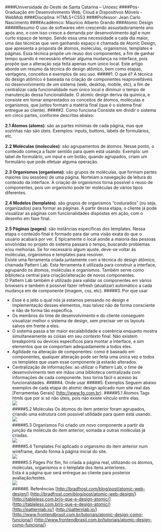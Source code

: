 ####Universidade do Oeste de Santa Catarina – Unoesc
####Pós-Graduação em Desenvolvimento Web, Cloud e Dispositivos Móveis - WebMob
####Disciplina: HTML5+CSS3
####Professor: Jean Carlo Nascimento
####Acadêmico: Maurício Alberto Grando
###Atomic Design
#####Resumo
O uso de softwares vêm crescendo assustadoramente ano após ano, e com isso cresce a demanda por desenvolvimento ágil e num curto espaço de tempo. Sendo essa uma necessidade a cada dia maior, uma das técnicas que vem ganhando espaço é chamada de Atomic Design, que apresenta a proposta de átomos, moléculas, organismos, templates e páginas. Essa técnica propõe um reuso dos componentes, a fim de ganhar tempo quando é necessário efetuar alguma mudança na interface, pois propõe que a alteração seja feita apenas num único local. Este artigo aborda um resumo da técnica do design atômico, bem como etapas, vantagens, conceitos e exemplos de seu uso.
#####1. O que é?
A técnica do design atômico é baseada na criação de componentes reaproveitáveis no desenvolvimento de um sistema (web, desktop, mobile, etc), a fim de centralizar cada funcionalidade num único local e diminuir o tempo de manutenção dessa funcionalidade. 
O atomic design deriva da química, e consiste em tomar emprestados os conceitos de átomos, moléculas e organismos, que juntos formam a matéria final (que é o sistema final entregue ao cliente).
#####2. Como funciona
Consiste em dividir o sistema em cinco partes, conforme descritas abaixo:</br></br>
**2.1 Átomos (atoms)**: são as partes mínimas de cada página, mas que sozinhas não são úteis. Exemplos: inputs, buttons, labels de formulários, etc.</br></br>
**2.2 Moléculas (molecules)**: são agrupamentos de átomos. Nesse ponto, o conteúdo começa a fazer sentido para quem está usando. Exemplo: um label de formulário, um input e um botão, quando agrupados, criam um formulário que pode efetuar alguma operação.</br></br>
**2.3 Organismos (organisms)**: são grupos de moléculas, que formam partes maiores (ou sessões) de uma página. Norteiam a navegação de leitura do conteúdo da interface. A criação de organismos torna possível o reuso de componentes, pois um organismo pode ter moléculas de vários tipos diferentes.</br></br>
**2.4 Modelos (templates)**: são grupos de organismos “costurados” (ou seja, organizados) para formar as páginas. A partir dessa etapa, o cliente já pode visualizar as páginas com funcionalidades dispostas em ação, com o desenho em fase final.</br></br>
**2.5 Páginas (pages)**: são instâncias específicas dos templates. Nessa etapa o conteúdo final é formado para dar uma visão exata do que o usuário acabará por ver. É tipicamente o local aonde a maioria das pessoas envolvidas no projeto do sistema passará o tempo, buscando problemas e/ou melhorias. Se for necessário algum ajuste, deve-se voltar às moléculas, organismos e templates para resolver.</br>
Existe uma ferramenta criada juntamente com a técnica do design atômico, chamada Pattern Lab. Esta ferramenta é utilizada para construir a interface, agrupando os átomos, moléculas e organismos. Também serve como biblioteca central para criação/alteração de novos componentes.</br>
O Pattern Lab também é utilizado para validar os componentes em vários browsers e também é possível fazer refresh (atualizar) automático a cada mudança em de componente (imagem, css, etc).
#####3. Por que usar
*	Esse é o jeito o qual nós já estamos pensando no design e implementação desses elementos, mas talvez não de forma consciente e não de forma tão específica.
*	Os membros do time de desenvolvimento e do cliente conseguem visualizar melhor o sistema de design, sem precisar ver os layouts salvos em frente a eles.
*	O sistema passa a ter maior escalabilidade e coerência enquanto mostra simultaneamente as coisas em seu contexto final. Não existem breakpoints ou devices específicos para montar a interface, e sim elementos que se comportam adequadamente a todos eles.
*	Agilidade na alteração de componentes: como é baseado em componentes, qualquer alteração pode ser feita uma única vez e todos os templates que usam esse componente já estarão alterados.
*	Centralização de informações: ao utilizar o Pattern Lab, o time de desenvolvimento tem em mãos uma biblioteca centralizada com informações de cada componente. Isso torna fácil o acesso às funcionalidades.
#####4. Onde usar
#####5. Exemplos
Seguem abaixo exemplos de cada etapa do atomic design aplicado num site real das [Ferramentas Gerais] (http://www.fg.com.br).
#####5.1 Átomos
Tags htmls que por si só não úteis, pois não existe vínculo entre elas.</br>
<img src="https://cloud.githubusercontent.com/assets/15130723/10555517/bab47aec-7446-11e5-8a0c-b9a3ba5877db.png"/></br>
#####5.2 Moléculas
Os átomos do item anterior foram agrupados, criando uma estrutura com possível utilidade para quem está usando.</br>
<img src="https://cloud.githubusercontent.com/assets/15130723/10555518/babaab74-7446-11e5-824f-aed4ffbb3e6e.png"/></br>
#####5.3 Organismos
Foi criado um novo componente a partir da junção da molécula do item anterior, somada a outras moléculas já criadas.</br>
<img src="https://cloud.githubusercontent.com/assets/15130723/10555514/baa958ba-7446-11e5-9ccd-f20fdd806507.png"/></br>
#####5.4 Templates
Foi aplicado o organismo do item anterior num wireframe, dando forma à página inicial do site.</br>
<img src="https://cloud.githubusercontent.com/assets/15130723/10555515/baa9c5ac-7446-11e5-9eac-aadf05215071.png"/></br>
#####5.5 Pages
Por fim, foi criada a página real, utilizando os átomos, moléculas, organismos e o template dos itens anteriores.</br>
Esta é a página que será entregue ao cliente para posterior avaliação/testes.</br>
<img src="https://cloud.githubusercontent.com/assets/15130723/10555516/baafe8f6-7446-11e5-9731-10cb8bd39f16.png"/></br>
#####6. Referências
[http://bradfrost.com/blog/post/atomic-web-design/] (http://bradfrost.com/blog/post/atomic-web-design/)</br>
[http://tableless.com.br/o-que-e-design-atomic/] (http://tableless.com.br/o-que-e-design-atomic/)</br>
[http://patternlab.io/] (http://patternlab.io/)</br>
[http://www.frontendbrasil.com.br/tutoriais/atomic-design-como-funciona/] (http://www.frontendbrasil.com.br/tutoriais/atomic-design-como-funciona/)</br>
